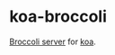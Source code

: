 koa-broccoli
============

[Broccoli server][broccoli.server] for [koa][koa].


[broccoli.server]: https://github.com/joliss/broccoli
[koa]: http://koajs.com/
